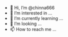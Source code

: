 - 👋 Hi, I’m @chinna666
- 👀 I’m interested in ...
- 🌱 I’m currently learning ...
- 💞️ I’m looking ...
- 📫 How to reach me ...

<!---
chinna666/chinna666 is a ✨ special ✨ repository because its `README.md` (this file) appears on your GitHub profile.
You can click the Preview link to take a look at your changes.
--->
